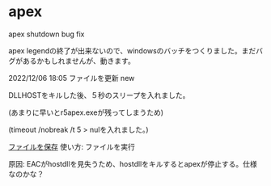 # apex
apex shutdown bug fix 

apex legendの終了が出来ないので、windowsのバッチをつくりました。まだバグがあるかもしれませんが、動きます。

2022/12/06 18:05 ファイルを更新 new

DLLHOSTをキルした後、５秒のスリープを入れました。

(あまりに早いとr5apex.exeが残ってしまうため)

(timeout /nobreak /t 5 > nulを入れました。)


[ファイルを保存](https://github.com/h-h/apex/blob/main/apex_exit.bat)
使い方: ファイルを実行

原因: EACがhostdllを見失うため、hostdllをキルするとapexが停止する。仕様なのかな？
